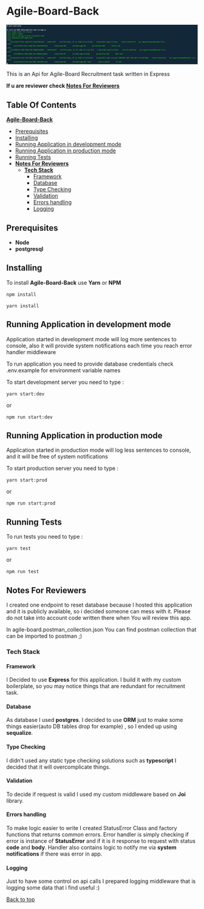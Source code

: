 # Agile-Board-Back

![Working Api](api.png)

This is an Api for Agile-Board Recruitment task written in Express

**If u are reviewer check [Notes For Reviewers](#notes-for-reviewers)**

## Table Of Contents
**[Agile-Board-Back](#agile-board-back)**
  - [Prerequisites](#prerequisites)
  - [Installing](#installing)
  - [Running Application in development mode](#running-application-in-development-mode)
  - [Running Application in production mode](#running-application-in-production-mode)
  - [Running Tests](#running-tests)
  - **[Notes For Reviewers](#notes-for-reviewers)**
    - **[Tech Stack](#tech-stack)**
      - [Framework](#framework)
      - [Database](#database)
      - [Type Checking](#type-checking)
      - [Validation](#validation)
      - [Errors handling](#errors-handling)
      - [Logging](#logging)

## Prerequisites

- **Node**
- **postgresql**

## Installing

To install **Agile-Board-Back** use **Yarn** or **NPM**

```
npm install
```

```
yarn install
```

## Running Application in development mode

Application started in development mode will log more sentences to console,
also it will provide system notifications each time you reach error handler middleware

To run application you need to provide database credentials
check .env.example for environment variable names

To start development server you need to type :

```
yarn start:dev
```

or

```
npm run start:dev
```

## Running Application in production mode

Application started in production mode will log less sentences to console, and it will be free of system notifications

To start production server you need to type :

```
yarn start:prod
```

or

```
npm run start:prod
```

## Running Tests

To run tests you need to type :

```
yarn test
```

or

```
npm run test
```

## Notes For Reviewers

I created one endpoint to reset database because I hosted this application and it is publicly available, so i decided someone can mess with it. Please do not take into account code written there when You will review this app.

In agile-board.postman_collection.json You can find postman collection that can be imported to postman ;)

### Tech Stack

#### Framework

I Decided to use **Express** for this application. I build it with my custom boilerplate, so you may notice things that are redundant for recruitment task.

#### Database

As database I used **postgres**. I decided to use **ORM** just to make some things easier(auto DB tables drop for example) , so I ended up using **sequalize**.

#### Type Checking

I didn't used any static type checking solutions such as **typescript** I decided that it will overcomplicate things.

#### Validation

To decide if request is valid I used my custom middleware based on **Joi** library.

#### Errors handling

To make logic easier to write I created StatusError Class and factory functions that returns common errors.
Error handler is simply checking if error is instance of **StatusError** and if it is it response to request with status **code** and **body**. Handler also contains logic to notify me via **system notifications** if there was error in app.

#### Logging

Just to have some control on api calls I prepared logging middleware that is logging some data that i find useful :)

[Back to top](#Agile-Board-Back)
